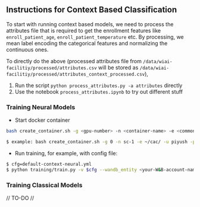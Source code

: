 ## Instructions for Context Based Classification

To start with running context based models, we need to process the attributes file that is required to get the enrollment features like `enroll_patient_age`, `enroll_patient_temperature` etc. By processing, we mean label encoding the categorical features and normalizing the continuous ones. 

To directly do the above (processed attributes file from `/data/wiai-facilitiy/processed/attributes.csv` will be stored as `/data/wiai-facilitiy/processed/attributes_context_processed.csv`), 
1. Run the script `python process_attributes.py -a attributes` directly
2. Use the notebook `process_attributes.ipynb` to try out different stuff

### Training Neural Models
* Start docker container
```bash
bash create_container.sh -g <gpu-number> -n <container-name> -e <common-storage-folder> -u <your-user-folder> -p <port-number>

$ example: bash create_container.sh -g 0 -n sc-1 -e ~/cac/ -u piyush -p 8001
```

* Run training, for example, with config file:
```bash
$ cfg=default-context-neural.yml
$ python training/train.py -v $cfg --wandb_entity <your-W&B-account-name>
```

### Training Classical Models
// TO-DO //
